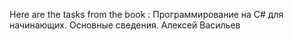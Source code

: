 Here are the tasks from the book : Программирование на C# для начинающих. Основные сведения. Алексей Васильев
